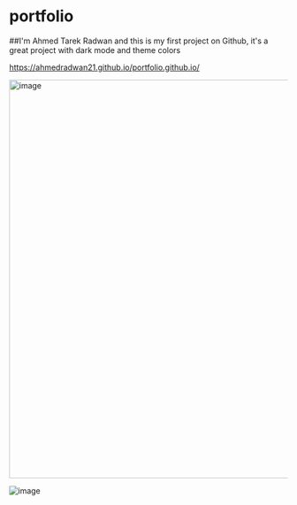 # portfolio

##I'm Ahmed Tarek Radwan and this is my first project on Github, it's a great project with dark mode and theme colors

https://ahmedradwan21.github.io/portfolio.github.io/

<img width="721" alt="image" src="https://user-images.githubusercontent.com/100035760/185768416-1b423aaf-66a6-44ea-9092-4f4ee2bd5811.png">

![image](https://user-images.githubusercontent.com/100035760/185768428-3c0d35f0-7fd7-4995-b2d6-068b463baa5e.png)
